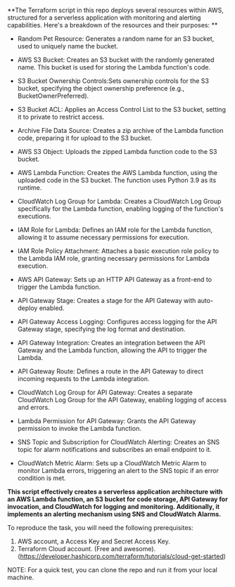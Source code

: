 
**The Terraform script in this repo deploys several resources within AWS, structured for a serverless application with monitoring and alerting capabilities. Here's a breakdown of the resources and their purposes:
**

* Random Pet Resource: Generates a random name for an S3 bucket, used to uniquely name the bucket.

* AWS S3 Bucket: Creates an S3 bucket with the randomly generated name. This bucket is used for storing the Lambda function's code.

* S3 Bucket Ownership Controls:Sets ownership controls for the S3 bucket, specifying the object ownership preference (e.g., BucketOwnerPreferred).

* S3 Bucket ACL: Applies an Access Control List to the S3 bucket, setting it to private to restrict access.

* Archive File Data Source: Creates a zip archive of the Lambda function code, preparing it for upload to the S3 bucket.

* AWS S3 Object: Uploads the zipped Lambda function code to the S3 bucket. 

* AWS Lambda Function: Creates the AWS Lambda function, using the uploaded code in the S3 bucket. The function uses Python 3.9 as its runtime.

* CloudWatch Log Group for Lambda: Creates a CloudWatch Log Group specifically for the Lambda function, enabling logging of the function's executions.

* IAM Role for Lambda: Defines an IAM role for the Lambda function, allowing it to assume necessary permissions for execution.

* IAM Role Policy Attachment: Attaches a basic execution role policy to the Lambda IAM role, granting necessary permissions for Lambda execution.

* AWS API Gateway: Sets up an HTTP API Gateway as a front-end to trigger the Lambda function.

* API Gateway Stage: Creates a stage for the API Gateway with auto-deploy enabled.

* API Gateway Access Logging: Configures access logging for the API Gateway stage, specifying the log format and destination.

* API Gateway Integration: Creates an integration between the API Gateway and the Lambda function, allowing the API to trigger the Lambda.

* API Gateway Route: Defines a route in the API Gateway to direct incoming requests to the Lambda integration.

* CloudWatch Log Group for API Gateway: Creates a separate CloudWatch Log Group for the API Gateway, enabling logging of access and errors.

* Lambda Permission for API Gateway: Grants the API Gateway permission to invoke the Lambda function.

* SNS Topic and Subscription for CloudWatch Alerting: Creates an SNS topic for alarm notifications and subscribes an email endpoint to it.

* CloudWatch Metric Alarm: Sets up a CloudWatch Metric Alarm to monitor Lambda errors, triggering an alert to the SNS topic if an error condition is met.

**This script effectively creates a serverless application architecture with an AWS Lambda function, an S3 bucket for code storage, API Gateway for invocation, and CloudWatch for logging and monitoring. Additionally, it implements an alerting mechanism using SNS and CloudWatch Alarms.**

To reproduce the task, you will need the following prerequisites:

1. AWS account, a Access Key and Secret Access Key.
2. Terraform Cloud account. (Free and awesome). (https://developer.hashicorp.com/terraform/tutorials/cloud-get-started)

NOTE: For a quick test, you can clone the repo and run it from your local machine. 

